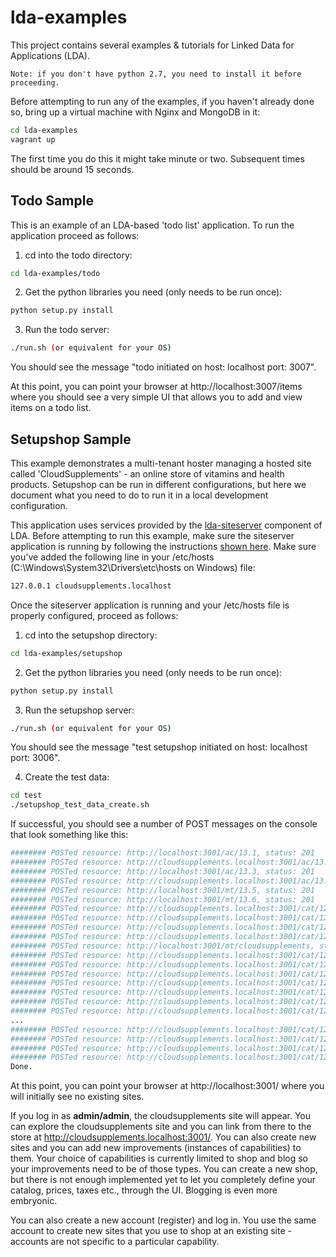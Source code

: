 lda-examples
============

This project contains several examples &amp; tutorials for Linked Data for Applications (LDA).

`
Note: if you don't have python 2.7, you need to install it before proceeding.
`

Before attempting to run any of the examples, if you haven't already done so, 
bring up a virtual machine with Nginx and MongoDB in it:

```sh
cd lda-examples
vagrant up
```

The first time you do this it might take minute or two. Subsequent times should be around 15 seconds.

Todo Sample
-----------

This is an example of an LDA-based 'todo list' application. To run the application proceed as follows:

1. cd into the todo directory:
```sh
cd lda-examples/todo
```

2. Get the python libraries you need (only needs to be run once):
```sh
python setup.py install
```

3. Run the todo server:
```sh
./run.sh (or equivalent for your OS)
```
You should see the message "todo initiated on host: localhost port: 3007".

At this point, you can point your browser at http://localhost:3007/items where you should see a very
simple UI that allows you to add and view items on a todo list.

Setupshop Sample
----------------

This example demonstrates a multi-tenant hoster managing a hosted site called 'CloudSupplements' - an online store of vitamins and health products.
Setupshop can be run in different configurations, but here we document what you need to do to run it in a local development configuration.

This application uses services provided by the [lda-siteserver](https://github.com/ld4apps/lda-siteserver) component of LDA. Before attempting to run this example, make sure the siteserver application is running by following the instructions [shown here](https://github.com/ld4apps/lda-siteserver/README.md). Make sure you've added the following line in your
/etc/hosts (C:\Windows\System32\Drivers\etc\hosts on Windows) file:

```sh
127.0.0.1 cloudsupplements.localhost
```

Once the siteserver application is running and your /etc/hosts file is properly configured, proceed as follows:

1. cd into the setupshop directory:
```sh
cd lda-examples/setupshop
```

2. Get the python libraries you need (only needs to be run once):
```sh
python setup.py install
```

3. Run the setupshop server:
```sh
./run.sh (or equivalent for your OS)
```
You should see the message "test setupshop initiated on host: localhost port: 3006".

4. Create the test data:
```sh
cd test
./setupshop_test_data_create.sh
```
If successful, you should see a number of POST messages on the console that look something like this:
```sh
######## POSTed resource: http://localhost:3001/ac/13.1, status: 201
######## POSTed resource: http://cloudsupplements.localhost:3001/ac/13.2, status: 201
######## POSTed resource: http://localhost:3001/ac/13.3, status: 201
######## POSTed resource: http://cloudsupplements.localhost:3001/ac/13.4, status: 201
######## POSTed resource: http://localhost:3001/mt/13.5, status: 201
######## POSTed resource: http://localhost:3001/mt/13.6, status: 201
######## POSTed resource: http://cloudsupplements.localhost:3001/cat/12.2, status: 201
######## POSTed resource: http://cloudsupplements.localhost:3001/cat/12.3, status: 201
######## POSTed resource: http://cloudsupplements.localhost:3001/cat/12.4, status: 201
######## POSTed resource: http://cloudsupplements.localhost:3001/cat/12.5, status: 201
######## POSTed resource: http://localhost:3001/mt/cloudsupplements, status: 201
######## POSTed resource: http://cloudsupplements.localhost:3001/cat/12.6, status: 201
######## POSTed resource: http://cloudsupplements.localhost:3001/cat/12.7, status: 201
######## POSTed resource: http://cloudsupplements.localhost:3001/cat/12.8, status: 201
######## POSTed resource: http://cloudsupplements.localhost:3001/cat/12.9, status: 201
######## POSTed resource: http://cloudsupplements.localhost:3001/cat/12.10, status: 201
######## POSTed resource: http://cloudsupplements.localhost:3001/cat/12.11, status: 201
######## POSTed resource: http://cloudsupplements.localhost:3001/cat/12.12, status: 201
...
######## POSTed resource: http://cloudsupplements.localhost:3001/cat/12.60, status: 201
######## POSTed resource: http://cloudsupplements.localhost:3001/cat/12.61, status: 201
######## POSTed resource: http://cloudsupplements.localhost:3001/cat/12.62, status: 201
######## POSTed resource: http://cloudsupplements.localhost:3001/cat/12.63, status: 201
Done.
```

At this point, you can point your browser at http://localhost:3001/ where you will initially see no existing sites. 

If you log in as **admin/admin**, the cloudsupplements site will appear. 
You can explore the cloudsupplements site and you can link from there to the store at http://cloudsupplements.localhost:3001/. You can also create new sites and you can add new improvements (instances of capabilities) to them. Your choice of capabilities is currently limited to shop and blog so your improvements need to be of those types. You can create a new shop, but there is not enough implemented yet to let you completely define your catalog, prices, taxes etc., through the UI. Blogging is even more embryonic.

You can also create a new account (register) and log in. You use the same account to create new sites that you use to shop at an existing site - accounts are not specific to a particular capability.
